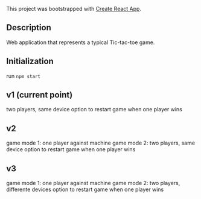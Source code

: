 This project was bootstrapped with [Create React App](https://github.com/facebook/create-react-app).

## Description

Web application that represents a typical Tic-tac-toe game.

## Initialization

run `npm start`

## v1 (current point)

two players, same device
option to restart game when one player wins

## v2

game mode 1: one player against machine
game mode 2: two players, same device
option to restart game when one player wins

## v3

game mode 1: one player against machine
game mode 2: two players, differente devices
option to restart game when one player wins
